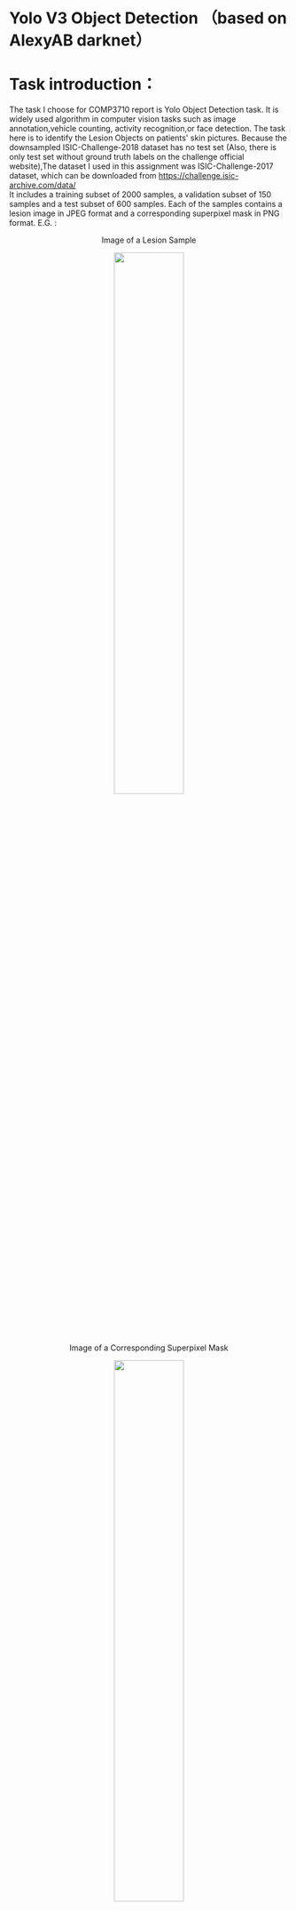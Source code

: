 # Yolo V3 Object Detection （based on AlexyAB darknet）

# Task introduction：
The task I choose for COMP3710 report is Yolo Object Detection task.
It is widely used algorithm in computer vision tasks such as image annotation,vehicle counting, activity recognition,or face detection.
The task here is to identify the Lesion Objects on patients' skin pictures. 
Because the downsampled ISIC-Challenge-2018 dataset has no test set (Also, there is only test set without ground truth labels on the challenge official website),The dataset I used in this assignment was ISIC-Challenge-2017 dataset, which can be downloaded from https://challenge.isic-archive.com/data/  
</n>
It includes a training subset of 2000 samples, a validation subset of 150 samples and a test subset of 600 samples.
Each of the samples contains a lesion image in JPEG format and a corresponding superpixel mask in PNG format.
</n>
E.G. :
</n>
<p align="center">
  Image of a Lesion Sample
</p>
<p align="center">
<img src="https://github.com/slowlier/PatternFlow/blob/156879a9709865f3b9ea5639f414373dd9c72cdc/recognition/S4607867_Jiaqiyu/darknet/data/ISIC_example/ISIC_0000001.jpg" width=50% height=50%>
</p>

</n>


<p align="center">
  Image of a Corresponding Superpixel Mask
</p>
<p align="center">
<img src="https://github.com/slowlier/PatternFlow/blob/156879a9709865f3b9ea5639f414373dd9c72cdc/recognition/S4607867_Jiaqiyu/darknet/data/ISIC_example/ISIC_0000001_segmentation.png" width=50% height=50%>
</p>



# Step1 building environment：

Darknet is an open source neural network framework written in C and CUDA. It is fast, easy to install, and supports CPU and GPU computation.
<p align="center">
  The network Structure of Darknet
</p>
<p align="center">
<img src="https://github.com/slowlier/PatternFlow/blob/e90a19a3986fb5c8888bae01fe3714dc2014098e/recognition/S4607867_Jiaqiyu/pics/darknet_structure.png" width=50% height=50%>
</p>



I have cloned Datknet library from https://github.com/AlexeyAB/darknet (An imporved version over the original darknet).
Also, I have enabled CUDA, CUDNN and OPEN-CV library to accelerate the model with GPU computing.
</n>
I am using Windows10 as OS, so I followed AlexeyAB's tutorial - compile on Windows part.
I attempted to use Cmake GUI to compile darknet, but failed.
Then, I decided to compile darknet using vcpkg. This is the vcpkg compiling recommended by AlexeyAB:

1. Install Visual Studio 2017 or 2019. In case you need to download it, please go here: Visual Studio Community. Remember to install English language pack, this is mandatory for vcpkg!
2. Install CUDA enabling VS Integration during installation.
3. Open Powershell (Start -> All programs -> Windows Powershell) and type these commands:
```
Set-ExecutionPolicy unrestricted -Scope CurrentUser -Force
git clone https://github.com/AlexeyAB/darknet
cd darknet
.\build.ps1 -UseVCPKG -EnableOPENCV -EnableCUDA -EnableCUDNN
```


<p align="center">
  The GPU smi report of my local device
</p>
<p align="center">
<img src="https://github.com/slowlier/PatternFlow/blob/ae8700dfdf7f602c2a929fbf078cef2130f47222/recognition/S4607867_Jiaqiyu/pics/nvidiasmi.png" width=50% height=50%>
</p>

# Step2 preparing support files： 
I have downloaded ISIC challenge 2017 as the target dataset.
It contains 2000 train samples, 150 validation samples, and 600 test samples.
The ground truth of lesion objects are stored as segmentation shadows. 
So I wrote a couple python script to generate the label files of required input format.
(see these scripts in addons folder：   https://github.com/slowlier/PatternFlow/blob/a65194361f54c4ca6f8034dce7b842cca5a5f811/recognition/S4607867_Jiaqiyu/addons/labellingISIC.py，
https://github.com/slowlier/PatternFlow/blob/a65194361f54c4ca6f8034dce7b842cca5a5f811/recognition/S4607867_Jiaqiyu/addons/trainlist.py)



The darknet also requires us to set some parameters for the network.
Here is the configuration of my yoloV3 network:

<p align="center">
  The Configuration of My YoloV3
</p>
<p align="center">
<img src="https://github.com/slowlier/PatternFlow/blob/a1b43ca1568d70fd927ecb452ee780c38f8f9992/recognition/S4607867_Jiaqiyu/pics/configs.png" width=80% height=80%>
</p>



# Step3 training yoloV3 model：

After setting up all the configurations, we can use the following command to train a yoloV3 model with darknet:
```
./darknet detector train cfg/ISIC_train.data cfg/yolo-ISIC.cfg 
```
If you have a pre-trained weights checkpoint in the backup, you can continue training from it with the command:
```
./darknet detector train cfg/ISIC_train.data cfg/yolo-ISIC.cfg backup/yolo-ISIC_last.weights
```


A graph showing the learning loss curve would be saved in the darknet root folder as:
<p align="center">
  The Loss Curve of Training
</p>
<p align="center">
<img src="https://github.com/slowlier/PatternFlow/blob/8b0c1be2d82c3c35ce1291aef389e0af23c89da0/recognition/S4607867_Jiaqiyu/darknet/backup/attempt4/chart.png" width=70% height=70%>
</p>



The final trained weights is stored in https://drive.google.com/file/d/1USyV2NJbwAmRXiiyX2i_G7kVBbDgttol/view?usp=sharing
Weights of my previous attempts can also be found at https://drive.google.com/drive/folders/1j0sUTh0i1Ou-p7pKiCKBQwzX-CilY-Va?usp=sharing

# Step4 validation on test set:

1. IoU (intersect over union) - average intersect over union of objects and detections for a certain threshold 

2. mAP (mean average precision) - mean value of average precisions for each class, where average precision is average value of 11 points on PR-curve for each possible threshold (each probability of detection) for the same class (Precision-Recall in terms of PascalVOC, where Precision=TP/(TP+FP) and Recall=TP/(TP+FN) ), page-11: http://homepages.inf.ed.ac.uk/ckiw/postscript/ijcv_voc09.pdf
</p>
<p align="center">
<img src="https://camo.githubusercontent.com/572aeddce237a60a59fa90d0dcb98a2aa5f2aff5911c9cd3abd16ef625b198b2/68747470733a2f2f6873746f2e6f72672f66696c65732f6361382f3836362f6437362f63613838363664373666623834303232383934306462663434326137663036612e6a7067" width=70% height=70%>
</p>


Darknet has a build-in validation command, which can returns the average IOU ratio and other evaluation metrics.
By editting the map_calc.cmd file in the darknet root folder: 

```
rem # How to calculate mAP (mean average precision)
rem darknet.exe detector map cfg/ISIC_train.data cfg/yolo-ISIC.cfg backup/yolo-ISIC_last.weight -iou_thresh 0.8
darknet.exe detector map cfg/ISIC_train.data cfg/yolo-ISIC.cfg backup/yolo-ISIC_last.weights -iou_thresh 0.8
pause
```
A mAP result on the test set can be calculated.
</n>
</n>
<p align="center">
  The mAP result over 0.5 IOU threshold
</p>
<p align="center">
<img src="https://github.com/slowlier/PatternFlow/blob/79c7f7f3feb69617ad62c6809e62e5e7703b1c5a/recognition/S4607867_Jiaqiyu/pics/my_map_calc.png" width=100% height=100%>
</p>
</n>
<p align="center">
  The mAP result over 0.8 IOU threshold
</p>
<p align="center">
<img src="https://github.com/slowlier/PatternFlow/blob/79c7f7f3feb69617ad62c6809e62e5e7703b1c5a/recognition/S4607867_Jiaqiyu/pics/my_map_calc@0.8.png" width=100% height=100%>
</p>


We can also do the manual test for the target test image:
```
 ./darknet detector test cfg/ISIC_train.data cfg/yolo-ISIC.cfg backup/yolo-ISIC_last.weights D:/data_science/3710proj/data/test data/ISIC_0015046.jpg
```
<p align="center">
  The test result sample
</p>
<p align="center">
<img src="https://github.com/slowlier/PatternFlow/blob/ae8700dfdf7f602c2a929fbf078cef2130f47222/recognition/S4607867_Jiaqiyu/darknet/backup/attempt2/predictions(16025).jpg" width=50% height=50%>
</p>



# Conclusion

The mAP result on 0.8 IOU threshold seems not very ideal. Maybe it is because there are some samples in my dataset which are not so typical to get identified. After all, I chose a bigger dataset than the down-sampled one on BB.   
Also, as I am running darknet on my own device, its GPU memory can only support (batch=72; subdivision=24), but can not support (batch=64, subdivision=16) .  But the training normally takes more than 10 hours, it has a high probability to lose connection if I remotely running the darknet on UQ's lab computer.


Possible ways to improve object detection:
1. Filter the train/test set, making sure for each test sample there must be a sample in the train set with similar shape.
2. Upgrade the model to yoloV4 or yoloV5.
3. Run the model with better GPU.









